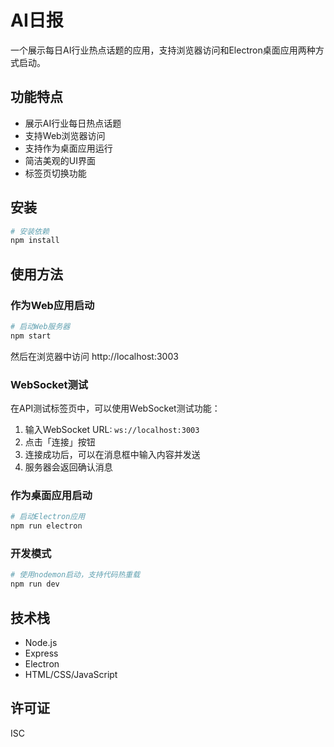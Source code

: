 # AI日报

一个展示每日AI行业热点话题的应用，支持浏览器访问和Electron桌面应用两种方式启动。

## 功能特点

- 展示AI行业每日热点话题
- 支持Web浏览器访问
- 支持作为桌面应用运行
- 简洁美观的UI界面
- 标签页切换功能

## 安装

```bash
# 安装依赖
npm install
```

## 使用方法

### 作为Web应用启动

```bash
# 启动Web服务器
npm start
```

然后在浏览器中访问 http://localhost:3003

### WebSocket测试

在API测试标签页中，可以使用WebSocket测试功能：

1. 输入WebSocket URL: `ws://localhost:3003`
2. 点击「连接」按钮
3. 连接成功后，可以在消息框中输入内容并发送
4. 服务器会返回确认消息

### 作为桌面应用启动

```bash
# 启动Electron应用
npm run electron
```

### 开发模式

```bash
# 使用nodemon启动，支持代码热重载
npm run dev
```

## 技术栈

- Node.js
- Express
- Electron
- HTML/CSS/JavaScript

## 许可证

ISC